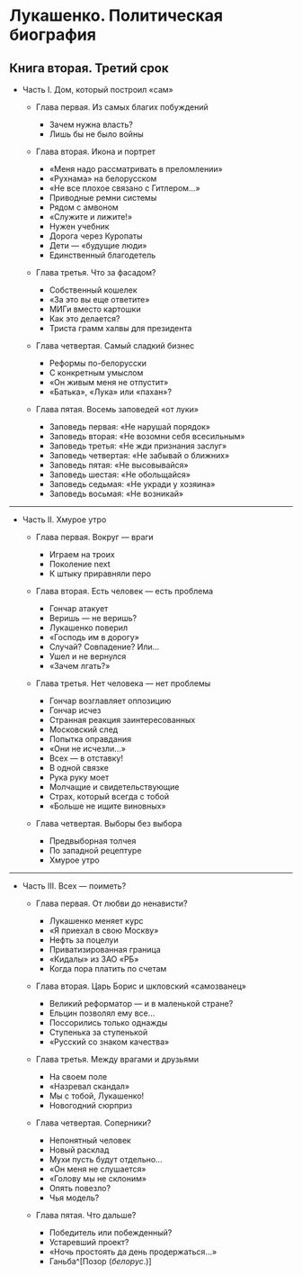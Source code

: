 # Лукашенко. Политическая биография
## Книга вторая. Третий срок

+ Часть I. Дом, который построил «сам»
    + Глава первая. Из самых благих побуждений
        + Зачем нужна власть?
        + Лишь бы не было войны

    + Глава вторая. Икона и портрет
        + «Меня надо рассматривать в преломлении»
        + «Рухнама» на белорусском
        + «Не все плохое связано с Гитлером…»
        + Приводные ремни системы
        + Рядом с амвоном
        + «Служите и лижите\!»
        + Нужен учебник
        + Дорога через Куропаты
        + Дети — «будущие люди»
        + Единственный благодетель

    + Глава третья. Что за фасадом?
        + Собственный кошелек
        + «За это вы еще ответите»
        + МИГи вместо картошки
        + Как это делается?
        + Триста грамм халвы для президента

    + Глава четвертая. Самый сладкий бизнес
        + Реформы по-белорусски
        + С конкретным умыслом
        + «Он живым меня не отпустит»
        + «Батька», «Лука» или «пахан»?

    + Глава пятая. Восемь заповедей «от луки»
        + Заповедь первая: «Не нарушай порядок»
        + Заповедь вторая: «Не возомни себя всесильным»
        + Заповедь третья: «Не жди признания заслуг»
        + Заповедь четвертая: «Не забывай о ближних»
        + Заповедь пятая: «Не высовывайся»
        + Заповедь шестая: «Не обольщайся»
        + Заповедь седьмая: «Не укради у хозяина»
        + Заповедь восьмая: «Не возникай»

---

+ Часть II. Хмурое утро
    + Глава первая. Вокруг — враги
        + Играем на троих
        + Поколение next
        + К штыку приравняли перо

    + Глава вторая. Есть человек — есть проблема
        + Гончар атакует
        + Веришь — не веришь?
        + Лукашенко поверил
        + «Господь им в дорогу»
        + Случай? Совпадение? Или…
        + Ушел и не вернулся
        + «Зачем лгать?»

    + Глава третья. Нет человека — нет проблемы
        + Гончар возглавляет оппозицию
        + Гончар исчез
        + Странная реакция заинтересованных
        + Московский след
        + Попытка оправдания
        + «Они не исчезли…»
        + Всех — в отставку\!
        + В одной связке
        + Рука руку моет
        + Молчащие и свидетельствующие
        + Страх, который всегда с тобой
        + «Больше не ищите виновных»

    + Глава четвертая. Выборы без выбора
        + Предвыборная толчея
        + По западной рецептуре
        + Хмурое утро


---

+ Часть III. Всех — поиметь?
    + Глава первая. От любви до ненависти?
        + Лукашенко меняет курс
        + «Я приехал в свою Москву»
        + Нефть за поцелуи
        + Приватизированная граница
        + «Кидалы» из ЗАО «РБ»
        + Когда пора платить по счетам

    + Глава вторая. Царь Борис и шкловский «самозванец»
        + Великий реформатор — и в маленькой стране?
        + Ельцин позволял ему все…
        + Поссорились только однажды
        + Ступенька за ступенькой
        + «Русский со знаком качества»

    + Глава третья. Между врагами и друзьями
        + На своем поле
        + «Назревал скандал»
        + Мы с тобой, Лукашенко\!
        + Новогодний сюрприз

    + Глава четвертая. Соперники?
        + Непонятный человек
        + Новый расклад
        + Мухи пусть будут отдельно…
        + «Он меня не слушается»
        + «Голову мы не склоним»
        + Опять повезло?
        + Чья модель?

    + Глава пятая. Что дальше?
        + Победитель или побежденный?
        + Устаревший проект?
        + «Ночь простоять да день продержаться…»
        + Ганьба^[Позор \(*белорус*.\)]
